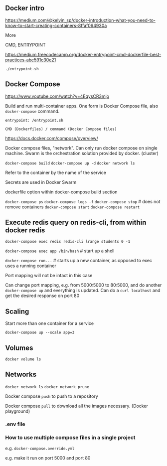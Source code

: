 ## Docker intro

https://medium.com/@kelvin_sp/docker-introduction-what-you-need-to-know-to-start-creating-containers-8ffaf064930a


More

CMD, ENTRYPOINT

https://medium.freecodecamp.org/docker-entrypoint-cmd-dockerfile-best-practices-abc591c30e21

`./entrypoint.sh`


## Docker Compose

https://www.youtube.com/watch?v=4EqysCR3mjo

Build and run multi-container apps. One form is Docker Compose file, also `docker-compose` command.

`entrypoint: /entrypoint.sh`

`CMD (Dockerfiles) / command (Docker Compose files)`

https://docs.docker.com/compose/overview/

Docker compose files, "network".
Can only run docker compose on single machine.
Swarm is the orchestration solution provided by docker. (cluster)

`docker-compose build`
`docker-compose up -d`
`docker network ls`

Refer to the container by the name of the service

Secrets are used in Docker Swarm

dockerfile option within docker-compose build section

`docker-compose ps`
`docker-compose logs -f`
`docker-compose stop` # does not remove containers
`docker-compose start`
`docker-compose restart`

## Execute redis query on redis-cli, from within docker redis

`docker-compose exec redis redis-cli lrange students 0 -1`

`docker-compose exec app /bin/bash` # start up a shell

`docker-compose run...` # starts up a new container, as opposed to exec uses a running container

Port mapping will not be intact in this case

Can change port mapping, e.g. from 5000:5000 to 80:5000, and do another `docker-compose up` and everything is updated.
Can do a `curl localhost` and get the desired response on port 80

## Scaling

Start more than one container for a service

`docker-compose up --scale app=3`

## Volumes

`docker volume ls`


## Networks

`docker network ls`
`docker network prune`

Docker compose `push` to push to a repository

Docker compose `pull` to download all the images necessary. (Docker playground)

### .env file



### How to use multiple compose files in a single project

e.g. `docker-compose.override.yml`

e.g. make it run on port 5000 and port 80
